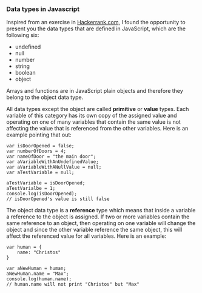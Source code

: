 ### Data types in Javascript
Inspired from an exercise in [Hackerrank.com](https://www.hackerrank.com/contests/30-days-of-code/challenges/day-1-data-types), I found the opportunity to present you the data types that are defined in JavaScript, which are the following six:

- undefined
- null
- number
- string
- boolean
- object

Arrays and functions are in JavaScript plain objects and therefore they belong to the object data type.

All data types except the object are called **primitive**  or **value**  types. Each variable of this category has its own copy of the assigned value and operating on one of many variables that contain the same value is not affecting the value that is referenced from the other variables. Here is an example pointing that out:

```
var isDoorOpened = false;
var numberOfDoors = 4;
var nameOfDoor = "the main door";
var aVariableWithAnUndefinedValue;
var aVariableWithANullValue = null;
var aTestVariable = null;

aTestVariable = isDoorOpened;
aTestVarialbe = 1;
console.log(isDoorOpened);
// isDoorOpened's value is still false
```

The object data type is a **reference** type which means that inside a variable a reference to the object is assigned. If two or more variables contain the same reference to an object, then operating on one variable will change the object and since the other variable reference the same object, this will affect the referenced value for all variables. Here is an example:

```
var human = {
    name: "Christos"
}

var aNewHuman = human;
aNewHuman.name = "Max";
console.log(human.name);
// human.name will not print "Christos" but "Max"
```
